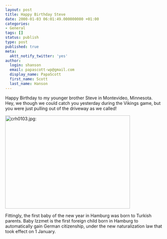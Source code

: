```yaml
---
layout: post
title: Happy Birthday Steve
date: 2000-01-03 06:01:49.000000000 +01:00
categories:
- General
tags: []
status: publish
type: post
published: true
meta:
  aktt_notify_twitter: 'yes'
author:
  login: shanson
  email: papascott-wp@gmail.com
  display_name: PapaScott
  first_name: Scott
  last_name: Hanson
---
```

<p>Happy Birthday to my younger brother Steve in Montevideo, Minnesota. Hey, we though we could catch you yesterday during the Vikings game, but you were just pulling out of the driveway as we called!</p>
<p><img src="https://www.papascott.de/wordpress/wp-content/uploads/2000/01/crh0103.jpg" height="300" width="400" border="0" alt="crh0103.jpg: " /></p>
<p>Fittingly, the first baby of the new year in Hamburg was born to Turkish parents. Baby Izzmet is the first foreign child born in Hamburg to automatically gain German citizenship, under the new naturalization law that took effect on 1 January.</p>
